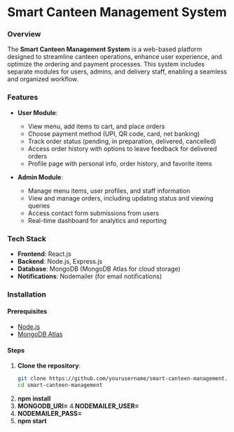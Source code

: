 # Smart Canteen Management System

### Overview
The **Smart Canteen Management System** is a web-based platform designed to streamline canteen operations, enhance user experience, and optimize the ordering and payment processes. This system includes separate modules for users, admins, and delivery staff, enabling a seamless and organized workflow.

### Features
- **User Module**:  
  - View menu, add items to cart, and place orders
  - Choose payment method (UPI, QR code, card, net banking)
  - Track order status (pending, in preparation, delivered, cancelled)
  - Access order history with options to leave feedback for delivered orders
  - Profile page with personal info, order history, and favorite items
  
- **Admin Module**:
  - Manage menu items, user profiles, and staff information
  - View and manage orders, including updating status and viewing queries
  - Access contact form submissions from users
  - Real-time dashboard for analytics and reporting

### Tech Stack
- **Frontend**: React.js
- **Backend**: Node.js, Express.js
- **Database**: MongoDB (MongoDB Atlas for cloud storage)
- **Notifications**: Nodemailer (for email notifications)

### Installation

#### Prerequisites
- [Node.js](https://nodejs.org/en/download/)
- [MongoDB Atlas](https://www.mongodb.com/cloud/atlas)

#### Steps
1. **Clone the repository**:
   ```bash
   git clone https://github.com/yourusername/smart-canteen-management.git
   cd smart-canteen-management
2. **npm install**
3. **MONGODB_URI=<your-mongodb-uri>**
4.**NODEMAILER_USER=<your-email>**
5. **NODEMAILER_PASS=<your-password>**
6. **npm start**

